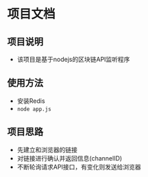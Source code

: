 # 项目文档

## 项目说明
- 该项目是基于nodejs的区块链API监听程序

## 使用方法
- 安装Redis
- `node app.js`

## 项目思路
- 先建立和浏览器的链接
- 对链接进行确认并返回信息(channelID)
- 不断轮询请求API接口，有变化则发送给浏览器